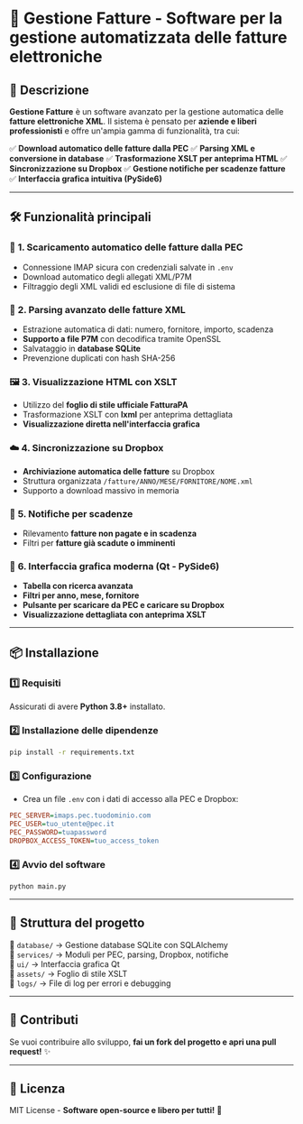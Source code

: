 # 📌 Gestione Fatture - Software per la gestione automatizzata delle fatture elettroniche

## 🚀 Descrizione
**Gestione Fatture** è un software avanzato per la gestione automatica delle **fatture elettroniche XML**. Il sistema è pensato per **aziende e liberi professionisti** e offre un'ampia gamma di funzionalità, tra cui:

✅ **Download automatico delle fatture dalla PEC**
✅ **Parsing XML e conversione in database**
✅ **Trasformazione XSLT per anteprima HTML**
✅ **Sincronizzazione su Dropbox**
✅ **Gestione notifiche per scadenze fatture**
✅ **Interfaccia grafica intuitiva (PySide6)**

---

## 🛠 Funzionalità principali
### 📩 **1. Scaricamento automatico delle fatture dalla PEC**
- Connessione IMAP sicura con credenziali salvate in `.env`
- Download automatico degli allegati XML/P7M
- Filtraggio degli XML validi ed esclusione di file di sistema

### 📜 **2. Parsing avanzato delle fatture XML**
- Estrazione automatica di dati: numero, fornitore, importo, scadenza
- **Supporto a file P7M** con decodifica tramite OpenSSL
- Salvataggio in **database SQLite**
- Prevenzione duplicati con hash SHA-256

### 🖼 **3. Visualizzazione HTML con XSLT**
- Utilizzo del **foglio di stile ufficiale FatturaPA**
- Trasformazione XSLT con **lxml** per anteprima dettagliata
- **Visualizzazione diretta nell'interfaccia grafica**

### ☁️ **4. Sincronizzazione su Dropbox**
- **Archiviazione automatica delle fatture** su Dropbox
- Struttura organizzata `/fatture/ANNO/MESE/FORNITORE/NOME.xml`
- Supporto a download massivo in memoria

### 🔔 **5. Notifiche per scadenze**
- Rilevamento **fatture non pagate e in scadenza**
- Filtri per **fatture già scadute o imminenti**

### 🎨 **6. Interfaccia grafica moderna (Qt - PySide6)**
- **Tabella con ricerca avanzata**
- **Filtri per anno, mese, fornitore**
- **Pulsante per scaricare da PEC e caricare su Dropbox**
- **Visualizzazione dettagliata con anteprima XSLT**

---

## 📦 Installazione
### 1️⃣ **Requisiti**
Assicurati di avere **Python 3.8+** installato.

### 2️⃣ **Installazione delle dipendenze**
```bash
pip install -r requirements.txt
```

### 3️⃣ **Configurazione**
- Crea un file `.env` con i dati di accesso alla PEC e Dropbox:
```ini
PEC_SERVER=imaps.pec.tuodominio.com
PEC_USER=tuo_utente@pec.it
PEC_PASSWORD=tuapassword
DROPBOX_ACCESS_TOKEN=tuo_access_token
```

### 4️⃣ **Avvio del software**
```bash
python main.py
```

---

## 🔧 Struttura del progetto
📂 `database/` → Gestione database SQLite con SQLAlchemy  
📂 `services/` → Moduli per PEC, parsing, Dropbox, notifiche  
📂 `ui/` → Interfaccia grafica Qt  
📂 `assets/` → Foglio di stile XSLT  
📂 `logs/` → File di log per errori e debugging  

---

## 📌 Contributi
Se vuoi contribuire allo sviluppo, **fai un fork del progetto e apri una pull request!** ✨

---

## 📜 Licenza
MIT License - **Software open-source e libero per tutti!** 🎉

